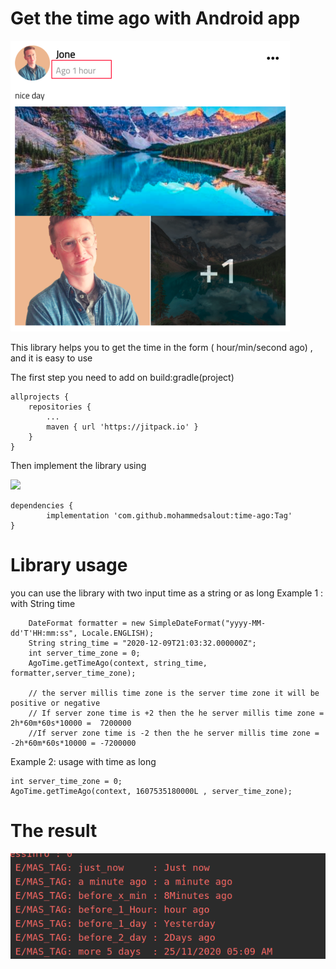 # Get the time ago with Android app

![](https://raw.githubusercontent.com/mohammedsalout/time-ago/main/time_ago2.png)


This library helps you to get the time in the form ( hour/min/second ago) , and it is easy to use

The first step you need to add on build:gradle(project)

	allprojects {
		repositories {
			...
			maven { url 'https://jitpack.io' }
		}
	}


Then implement the library using 

[![](https://jitpack.io/v/mohammedsalout/time-ago.svg)](https://jitpack.io/#mohammedsalout/time-ago)


  	dependencies {
	        implementation 'com.github.mohammedsalout:time-ago:Tag'
  	}
    
# Library usage

you can use the library with two input  time as a string or as long 
Example 1 : with String time 

        DateFormat formatter = new SimpleDateFormat("yyyy-MM-dd'T'HH:mm:ss", Locale.ENGLISH);
        String string_time = "2020-12-09T21:03:32.000000Z";
        int server_time_zone = 0;
        AgoTime.getTimeAgo(context, string_time, formatter,server_time_zone);

        // the server millis time zone is the server time zone it will be positive or negative
        // If server zone time is +2 then the he server millis time zone = 2h*60m*60s*10000 =  7200000
        //If server zone time is -2 then the he server millis time zone = -2h*60m*60s*10000 = -7200000

Example 2: usage with time as long  

    int server_time_zone = 0;
    AgoTime.getTimeAgo(context, 1607535180000L , server_time_zone);

# The result 

![](https://raw.githubusercontent.com/mohammedsalout/time-ago/main/output_example.png)



       
